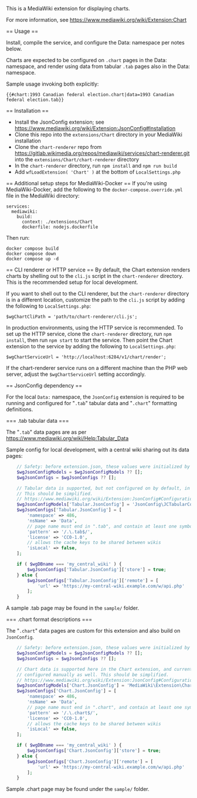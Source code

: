 This is a MediaWiki extension for displaying charts.

For more information, see https://www.mediawiki.org/wiki/Extension:Chart

== Usage ==

Install, compile the service, and configure the Data: namespace per notes below.

Charts are expected to be configured on `.chart` pages in the Data: namespace, and
render using data from tabular `.tab` pages also in the Data: namespace.

Sample usage invoking both explicitly:

```
{{#chart:1993 Canadian federal election.chart|data=1993 Canadian federal election.tab}}
```

== Installation ==
- Install the JsonConfig extension; see https://www.mediawiki.org/wiki/Extension:JsonConfig#Installation
- Clone this repo into the `extensions/Chart` directory in your MediaWiki installation
- Clone the `chart-renderer` repo from https://gitlab.wikimedia.org/repos/mediawiki/services/chart-renderer.git
  into the `extensions/Chart/chart-renderer` directory
- In the `chart-renderer` directory, run `npm install` and `npm run build`
- Add `wfLoadExtension( 'Chart' )` at the bottom of `LocalSettings.php`

== Additional setup steps for MediaWiki-Docker ==
If you're using MediaWiki-Docker, add the following to the `docker-compose.override.yml` file in the
MediaWiki directory:
```
services:
  mediawiki:
    build:
      context: ./extensions/Chart
      dockerfile: nodejs.dockerfile
```

Then run:
```
docker compose build
docker compose down
docker compose up -d
```

== CLI renderer or HTTP service ==
By default, the Chart extension renders charts by shelling out to the `cli.js` script in the
`chart-renderer` directory. This is the recommended setup for local development.

If you want to shell out to the CLI renderer, but the `chart-renderer` directory is in a different
location, customize the path to the `cli.js` script by adding the following to `LocalSettings.php`:
```
$wgChartCliPath = 'path/to/chart-renderer/cli.js';
```

In production environments, using the HTTP service is recommended. To set up the HTTP service,
clone the `chart-renderer` directory, run `npm install`, then run `npm start` to start the service.
Then point the Chart extension to the service by adding the following to `LocalSettings.php`:
```
$wgChartServiceUrl = 'http://localhost:6284/v1/chart/render';
```
If the chart-renderer service runs on a different machine than the PHP web server, adjust the
`$wgChartServiceUrl` setting accordingly.

== JsonConfig dependency ==

For the local `Data:` namespace, the `JsonConfig` extension is required to be running
and configured for "`.tab`" tabular data and "`.chart`" formatting definitions.

=== .tab tabular data ===

The "`.tab`" data pages are as per https://www.mediawiki.org/wiki/Help:Tabular_Data

Sample config for local development, with a central wiki sharing out its data pages:

```php
	// Safety: before extension.json, these values were initialized by JsonConfig.php
	$wgJsonConfigModels = $wgJsonConfigModels ?? [];
	$wgJsonConfigs = $wgJsonConfigs ?? [];

	// Tabular data is supported, but not configured on by default, in JsonConfig.
	// This should be simplified.
	// https://www.mediawiki.org/wiki/Extension:JsonConfig#Configuration
	$wgJsonConfigModels['Tabular.JsonConfig'] = 'JsonConfig\JCTabularContent';
	$wgJsonConfigs['Tabular.JsonConfig'] = [
		'namespace' => 486,
		'nsName' => 'Data',
		// page name must end in ".tab", and contain at least one symbol
		'pattern' => '/.\.tab$/',
		'license' => 'CC0-1.0',
		// allows the cache keys to be shared between wikis
		'isLocal' => false,
	];

	if ( $wgDBname === 'my_central_wiki' ) {
		$wgJsonConfigs['Tabular.JsonConfig']['store'] = true;
	} else {
		$wgJsonConfigs['Tabular.JsonConfig']['remote'] = [
			'url' => 'https://my-central-wiki.example.com/w/api.php'
		];
	}

```

A sample .tab page may be found in the `sample/` folder.

=== .chart format descriptions ===

The "`.chart`" data pages are custom for this extension and also build on `JsonConfig`.

```php
	// Safety: before extension.json, these values were initialized by JsonConfig.php
	$wgJsonConfigModels = $wgJsonConfigModels ?? [];
	$wgJsonConfigs = $wgJsonConfigs ?? [];

	// Chart data is supported here in the Chart extension, and currently must be
	// configured manually as well. This should be simplified.
	// https://www.mediawiki.org/wiki/Extension:JsonConfig#Configuration
	$wgJsonConfigModels['Chart.JsonConfig'] = 'MediaWiki\Extension\Chart\JCChartContent';
	$wgJsonConfigs['Chart.JsonConfig'] = [
		'namespace' => 486,
		'nsName' => 'Data',
		// page name must end in ".chart", and contain at least one symbol
		'pattern' => '/.\.chart$/',
		'license' => 'CC0-1.0',
		// allows the cache keys to be shared between wikis
		'isLocal' => false,
	];

	if ( $wgDBname === 'my_central_wiki' ) {
		$wgJsonConfigs['Chart.JsonConfig']['store'] = true;
	} else {
		$wgJsonConfigs['Chart.JsonConfig']['remote'] = [
			'url' => 'https://my-central-wiki.example.com/w/api.php'
		];
	}
```

Sample .chart page may be found under the `sample/` folder.
